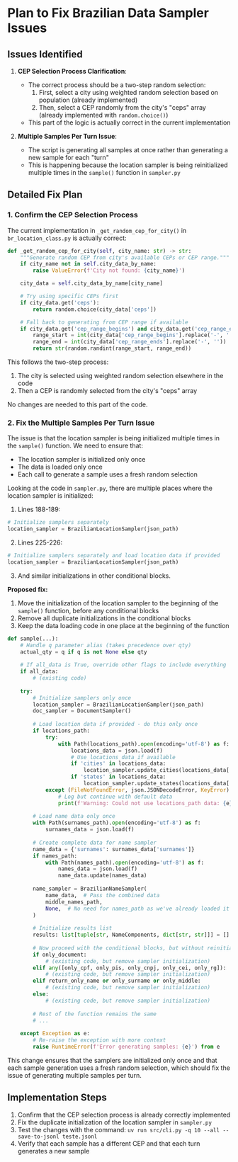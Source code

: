 # Plan to Fix Brazilian Data Sampler Issues

## Issues Identified

1. **CEP Selection Process Clarification**: 
   - The correct process should be a two-step random selection:
     1. First, select a city using weighted random selection based on population (already implemented)
     2. Then, select a CEP randomly from the city's "ceps" array (already implemented with `random.choice()`)
   - This part of the logic is actually correct in the current implementation

2. **Multiple Samples Per Turn Issue**:
   - The script is generating all samples at once rather than generating a new sample for each "turn"
   - This is happening because the location sampler is being reinitialized multiple times in the `sample()` function in `sampler.py`

## Detailed Fix Plan

### 1. Confirm the CEP Selection Process

The current implementation in `_get_random_cep_for_city()` in `br_location_class.py` is actually correct:

```python
def _get_random_cep_for_city(self, city_name: str) -> str:
    """Generate random CEP from city's available CEPs or CEP range."""
    if city_name not in self.city_data_by_name:
        raise ValueError(f'City not found: {city_name}')

    city_data = self.city_data_by_name[city_name]

    # Try using specific CEPs first
    if city_data.get('ceps'):
        return random.choice(city_data['ceps'])

    # Fall back to generating from CEP range if available
    if city_data.get('cep_range_begins') and city_data.get('cep_range_ends'):
        range_start = int(city_data['cep_range_begins'].replace('-', ''))
        range_end = int(city_data['cep_range_ends'].replace('-', ''))
        return str(random.randint(range_start, range_end))
```

This follows the two-step process:
1. The city is selected using weighted random selection elsewhere in the code
2. Then a CEP is randomly selected from the city's "ceps" array

No changes are needed to this part of the code.

### 2. Fix the Multiple Samples Per Turn Issue

The issue is that the location sampler is being initialized multiple times in the `sample()` function. We need to ensure that:
- The location sampler is initialized only once
- The data is loaded only once
- Each call to generate a sample uses a fresh random selection

Looking at the code in `sampler.py`, there are multiple places where the location sampler is initialized:

1. Lines 188-189:
```python
# Initialize samplers separately
location_sampler = BrazilianLocationSampler(json_path)
```

2. Lines 225-226:
```python
# Initialize samplers separately and load location data if provided
location_sampler = BrazilianLocationSampler(json_path)
```

3. And similar initializations in other conditional blocks.

**Proposed fix:**

1. Move the initialization of the location sampler to the beginning of the `sample()` function, before any conditional blocks
2. Remove all duplicate initializations in the conditional blocks
3. Keep the data loading code in one place at the beginning of the function

```python
def sample(...):
    # Handle q parameter alias (takes precedence over qty)
    actual_qty = q if q is not None else qty
    
    # If all_data is True, override other flags to include everything
    if all_data:
        # (existing code)
    
    try:
        # Initialize samplers only once
        location_sampler = BrazilianLocationSampler(json_path)
        doc_sampler = DocumentSampler()
        
        # Load location data if provided - do this only once
        if locations_path:
            try:
                with Path(locations_path).open(encoding='utf-8') as f:
                    locations_data = json.load(f)
                    # Use locations data if available
                    if 'cities' in locations_data:
                        location_sampler.update_cities(locations_data['cities'])
                    if 'states' in locations_data:
                        location_sampler.update_states(locations_data['states'])
            except (FileNotFoundError, json.JSONDecodeError, KeyError) as e:
                # Log but continue with default data
                print(f'Warning: Could not use locations_path data: {e}')
        
        # Load name data only once
        with Path(surnames_path).open(encoding='utf-8') as f:
            surnames_data = json.load(f)
        
        # Create complete data for name sampler
        name_data = {'surnames': surnames_data['surnames']}
        if names_path:
            with Path(names_path).open(encoding='utf-8') as f:
                names_data = json.load(f)
                name_data.update(names_data)
        
        name_sampler = BrazilianNameSampler(
            name_data,  # Pass the combined data
            middle_names_path,
            None,  # No need for names_path as we've already loaded it
        )
        
        # Initialize results list
        results: list[tuple[str, NameComponents, dict[str, str]]] = []
        
        # Now proceed with the conditional blocks, but without reinitializing the samplers
        if only_document:
            # (existing code, but remove sampler initialization)
        elif any([only_cpf, only_pis, only_cnpj, only_cei, only_rg]):
            # (existing code, but remove sampler initialization)
        elif return_only_name or only_surname or only_middle:
            # (existing code, but remove sampler initialization)
        else:
            # (existing code, but remove sampler initialization)
        
        # Rest of the function remains the same
        # ...
    
    except Exception as e:
        # Re-raise the exception with more context
        raise RuntimeError(f'Error generating samples: {e}') from e
```

This change ensures that the samplers are initialized only once and that each sample generation uses a fresh random selection, which should fix the issue of generating multiple samples per turn.

## Implementation Steps

1. Confirm that the CEP selection process is already correctly implemented
2. Fix the duplicate initialization of the location sampler in `sampler.py`
3. Test the changes with the command: `uv run src/cli.py -q 10 --all --save-to-jsonl teste.jsonl`
4. Verify that each sample has a different CEP and that each turn generates a new sample